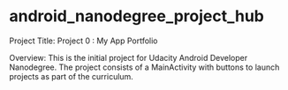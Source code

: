 # android_nanodegree_project_hub

Project Title:
Project 0 : My App Portfolio 


Overview:
This is the initial project for Udacity Android Developer Nanodegree. The project consists of a MainActivity with buttons to launch projects as part of the curriculum.




